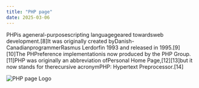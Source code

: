 ```yaml
---
title: "PHP page"
date: 2025-03-06
---
```


PHPis ageneral-purposescripting languagegeared towardsweb development.[8]It was originally created byDanish-CanadianprogrammerRasmus Lerdorfin 1993 and released in 1995.[9][10]The PHPreference implementationis now produced by the PHP Group.[11]PHP was originally an abbreviation ofPersonal Home Page,[12][13]but it now stands for therecursive acronymPHP: Hypertext Preprocessor.[14]

![PHP page Logo](https://upload.wikimedia.org/wikipedia/commons/thumb/2/27/PHP-logo.svg/200px-PHP-logo.svg.png)
